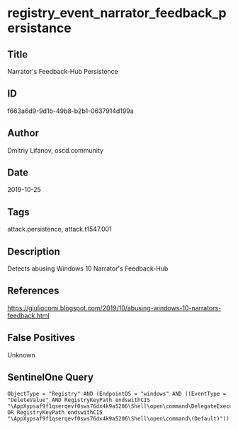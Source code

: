 # registry_event_narrator_feedback_persistance

## Title
Narrator's Feedback-Hub Persistence

## ID
f663a6d9-9d1b-49b8-b2b1-0637914d199a

## Author
Dmitriy Lifanov, oscd.community

## Date
2019-10-25

## Tags
attack.persistence, attack.t1547.001

## Description
Detects abusing Windows 10 Narrator's Feedback-Hub

## References
https://giuliocomi.blogspot.com/2019/10/abusing-windows-10-narrators-feedback.html

## False Positives
Unknown

## SentinelOne Query
```
ObjectType = "Registry" AND (EndpointOS = "windows" AND ((EventType = "DeleteValue" AND RegistryKeyPath endswithCIS "\AppXypsaf9f1qserqevf0sws76dx4k9a5206\Shell\open\command\DelegateExecute") OR RegistryKeyPath endswithCIS "\AppXypsaf9f1qserqevf0sws76dx4k9a5206\Shell\open\command\(Default)"))

```